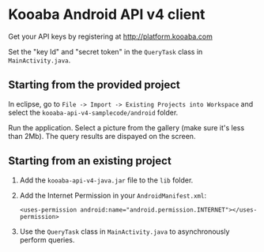 Kooaba Android API v4 client
============================

Get your API keys by registering at http://platform.kooaba.com

Set the "key Id" and "secret token" in the `QueryTask` class in `MainActivity.java`.


Starting from the provided project
----------------------------------

In eclipse, go to `File -> Import -> Existing Projects into Workspace` and select the `kooaba-api-v4-samplecode/android` folder.

Run the application.  Select a picture from the gallery (make sure it's less than 2Mb).  The query results are dispayed on the screen.


Starting from an existing project
---------------------------------

 1. Add the `kooaba-api-v4-java.jar` file to the `lib` folder.
 2. Add the Internet Permission in your `AndroidManifest.xml`:

        <uses-permission android:name="android.permission.INTERNET"></uses-permission>

 3. Use the `QueryTask` class in `MainActivity.java` to asynchronously perform queries.

